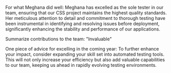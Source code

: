For what Meghana did well: Meghana has excelled as the sole tester in our team, ensuring that our CSS project maintains the highest quality standards. Her meticulous attention to detail and commitment to thorough testing have been instrumental in identifying and resolving issues before deployment, significantly enhancing the stability and performance of our applications.

Summarize contributions to the team: "Invaluable"

One piece of advice for excelling in the coming year: To further enhance your impact, consider expanding your skill set into automated testing tools. This will not only increase your efficiency but also add valuable capabilities to our team, keeping us ahead in rapidly evolving testing environments.
